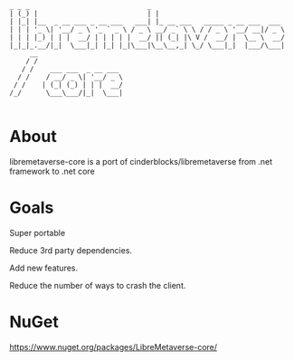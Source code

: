 ```
_ _ _                             _                                
| (_) |                           | |                               
| |_| |__  _ __ ___ _ __ ___   ___| |_ __ ___   _____ _ __ ___  ___
| | | '_ \| '__/ _ \ '_ ` _ \ / _ \ __/ _` \ \ / / _ \ '__/ __|/ _ \
| | | |_) | | |  __/ | | | | |  __/ || (_| |\ V /  __/ |  \__ \  __/
|_|_|_.__/|_|  \___|_| |_| |_|\___|\__\__,_| \_/ \___|_|  |___/\___|
     __                                                             
    / /                                                             
   / /    ___ ___  _ __ ___                                         
  / /    / __/ _ \| '__/ _ \                                        
 / /    | (_| (_) | | |  __/                                        
/_/      \___\___/|_|  \___|                                        


```
About
===============
libremetaverse-core is a port of cinderblocks/libremetaverse from .net framework to .net core


Goals
===============
Super portable

Reduce 3rd party dependencies.

Add new features.

Reduce the number of ways to crash the client.


NuGet
===============
https://www.nuget.org/packages/LibreMetaverse-core/

